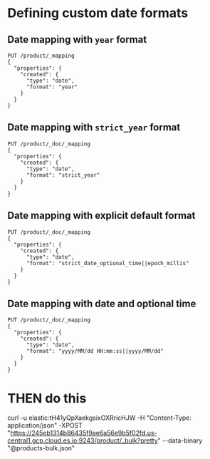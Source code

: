 # Defining custom date formats

## Date mapping with `year` format

```
PUT /product/_mapping
{
  "properties": {
    "created": {
      "type": "date",
      "format": "year"
    }
  }
}
```

## Date mapping with `strict_year` format

```
PUT /product/_doc/_mapping
{
  "properties": {
    "created": {
      "type": "date",
      "format": "strict_year"
    }
  }
}
```

## Date mapping with explicit default format

```
PUT /product/_doc/_mapping
{
  "properties": {
    "created": {
      "type": "date",
      "format": "strict_date_optional_time||epoch_millis"
    }
  }
}
```

## Date mapping with date and optional time

```
PUT /product/_doc/_mapping
{
  "properties": {
    "created": {
      "type": "date",
      "format": "yyyy/MM/dd HH:mm:ss||yyyy/MM/dd"
    }
  }
}
```

# THEN do this


curl -u elastic:tH41yQpXaekgsixOXRricHJW  -H "Content-Type: application/json" -XPOST "https://245eb1314b86435f9ae6a56e9b5f02fd.us-central1.gcp.cloud.es.io:9243/product/_bulk?pretty" --data-binary "@products-bulk.json"

